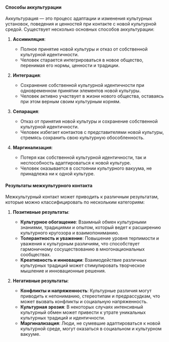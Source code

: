 #### Способы аккультурации

Аккультурация — это процесс адаптации и изменения культурных установок, поведения и ценностей при контакте с новой культурной средой. Существует несколько основных способов аккультурации:

1. **Ассимиляция**:
    
    - Полное принятие новой культуры и отказ от собственной культурной идентичности.
    - Человек старается интегрироваться в новое общество, перенимая его нормы, ценности и традиции.
2. **Интеграция**:
    
    - Сохранение собственной культурной идентичности при одновременном принятии элементов новой культуры.
    - Человек активно участвует в жизни нового общества, оставаясь при этом верным своим культурным корням.
3. **Сепарация**:
    
    - Отказ от принятия новой культуры и сохранение собственной культурной идентичности.
    - Человек избегает контактов с представителями новой культуры, стремясь сохранить свою культурную обособленность.
4. **Маргинализация**:
    
    - Потеря как собственной культурной идентичности, так и неспособность адаптироваться к новой культуре.
    - Человек оказывается в состоянии культурного вакуума, не принадлежа ни к одной культуре.

#### Результаты межкультурного контакта

Межкультурный контакт может приводить к различным результатам, которые можно классифицировать по нескольким категориям:

1. **Позитивные результаты**:
    
    - **Культурное обогащение**: Взаимный обмен культурными знаниями, традициями и опытом, который ведет к расширению культурного кругозора и взаимопониманию.
    - **Толерантность и уважение**: Повышение уровня терпимости и уважения к культурным различиям, что способствует гармоничному сосуществованию в многонациональных сообществах.
    - **Креативность и инновации**: Взаимодействие различных культурных традиций может стимулировать творческое мышление и инновационные решения.
2. **Негативные результаты**:
    
    - **Конфликты и напряженность**: Культурные различия могут приводить к непониманию, стереотипам и предрассудкам, что может вызвать конфликты и социальную напряженность.
    - **Культурная эрозия**: В некоторых случаях интенсивный культурный обмен может привести к утрате уникальных культурных традиций и идентичности.
    - **Маргинализация**: Люди, не сумевшие адаптироваться к новой культурной среде, могут оказаться в социальном и культурном вакууме.